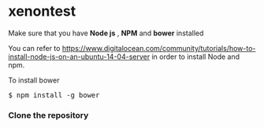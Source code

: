 # xenontest

<p>Make sure that you have <b>Node js</b> , <b>NPM</b> and <b>bower</b> installed</p>

<p>You can refer to <a href="https://www.digitalocean.com/community/tutorials/how-to-install-node-js-on-an-ubuntu-14-04-server">https://www.digitalocean.com/community/tutorials/how-to-install-node-js-on-an-ubuntu-14-04-server</a>
in order to install Node and npm.</p>

<p>To install bower</p>

<pre>$ npm install -g bower</pre>

<h3>Clone the repository</h3>

